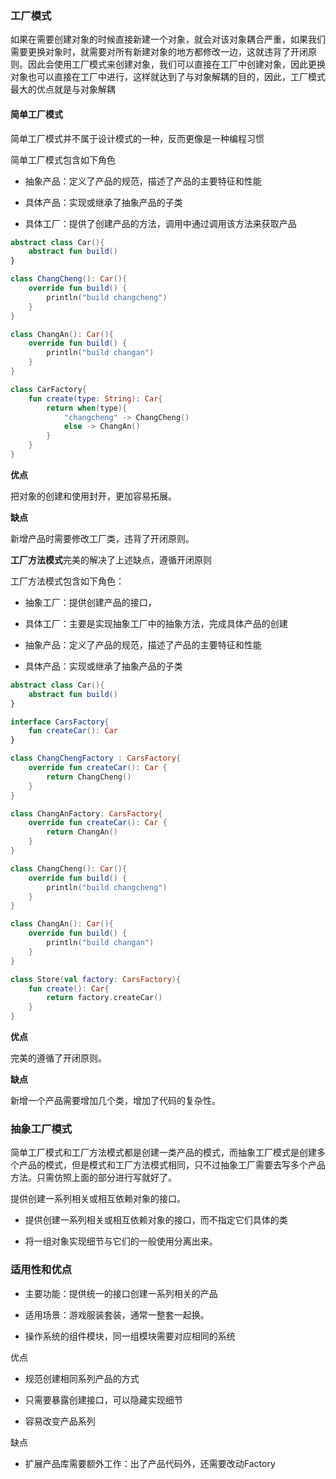 ### 工厂模式

如果在需要创建对象的时候直接新建一个对象，就会对该对象耦合严重，如果我们需要更换对象时，就需要对所有新建对象的地方都修改一边，这就违背了开闭原则。因此会使用工厂模式来创建对象，我们可以直接在工厂中创建对象，因此更换对象也可以直接在工厂中进行，这样就达到了与对象解耦的目的，因此，工厂模式最大的优点就是与对象解耦

#### 简单工厂模式

简单工厂模式并不属于设计模式的一种，反而更像是一种编程习惯

简单工厂模式包含如下角色

- 抽象产品：定义了产品的规范，描述了产品的主要特征和性能

- 具体产品：实现或继承了抽象产品的子类

- 具体工厂：提供了创建产品的方法，调用中通过调用该方法来获取产品

```kt
abstract class Car(){
    abstract fun build()
}

class ChangCheng(): Car(){
    override fun build() {
        println("build changcheng")
    }
}

class ChangAn(): Car(){
    override fun build() {
        println("build changan")
    }
}

class CarFactory{
    fun create(type: String): Car{
        return when(type){
            "changcheng" -> ChangCheng()
            else -> ChangAn()
        }
    }
}
```

**优点**

把对象的创建和使用封开，更加容易拓展。

**缺点**

新增产品时需要修改工厂类，违背了开闭原则。

**工厂方法模式**完美的解决了上述缺点，遵循开闭原则

工厂方法模式包含如下角色：

- 抽象工厂：提供创建产品的接口，

- 具体工厂：主要是实现抽象工厂中的抽象方法，完成具体产品的创建

- 抽象产品：定义了产品的规范，描述了产品的主要特征和性能

- 具体产品：实现或继承了抽象产品的子类

```kt
abstract class Car(){
    abstract fun build()
}

interface CarsFactory{
    fun createCar(): Car
}

class ChangChengFactory : CarsFactory{
    override fun createCar(): Car {
        return ChangCheng()
    }
}

class ChangAnFactory: CarsFactory{
    override fun createCar(): Car {
        return ChangAn()
    }
}

class ChangCheng(): Car(){
    override fun build() {
        println("build changcheng")
    }
}

class ChangAn(): Car(){
    override fun build() {
        println("build changan")
    }
}

class Store(val factory: CarsFactory){
    fun create(): Car{
        return factory.createCar()
    }
}
```

**优点**

完美的遵循了开闭原则。

**缺点**

新增一个产品需要增加几个类，增加了代码的复杂性。

### 抽象工厂模式

简单工厂模式和工厂方法模式都是创建一类产品的模式，而抽象工厂模式是创建多个产品的模式，但是模式和工厂方法模式相同，只不过抽象工厂需要去写多个产品方法。只需仿照上面的部分进行写就好了。

提供创建一系列相关或相互依赖对象的接口。

- 提供创建一系列相关或相互依赖对象的接口，而不指定它们具体的类

- 将一组对象实现细节与它们的一般使用分离出来。

### 适用性和优点

- 主要功能：提供统一的接口创建一系列相关的产品

- 适用场景：游戏服装套装，通常一整套一起换。

- 操作系统的组件模块，同一组模块需要对应相同的系统

优点

- 规范创建相同系列产品的方式

- 只需要暴露创建接口，可以隐藏实现细节

- 容易改变产品系列

缺点

- 扩展产品库需要额外工作：出了产品代码外，还需要改动Factory
